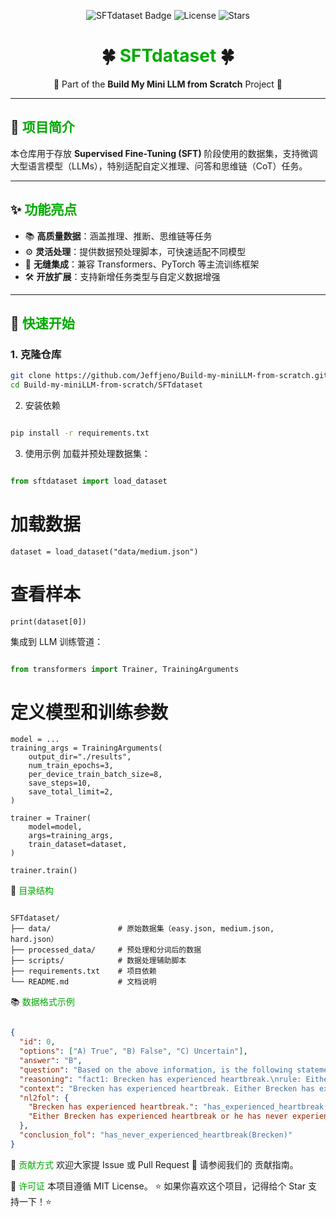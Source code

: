 <p align="center">
  <img src="https://img.shields.io/badge/SFT--Dataset-SFT%20Ready-brightgreen?style=flat-square" alt="SFTdataset Badge">
  <img src="https://img.shields.io/github/license/Jeffjeno/Build-my-miniLLM-from-scratch?style=flat-square" alt="License">
  <img src="https://img.shields.io/github/stars/Jeffjeno/Build-my-miniLLM-from-scratch?style=flat-square" alt="Stars">
</p>


<h1 align="center">🍀 <font color="#00aa00">SFTdataset</font> 🍀</h1>

<p align="center">
🌿 Part of the <b>Build My Mini LLM from Scratch</b> Project 🌿
</p>

---

## 🌱 <font color="#00aa00">项目简介</font>

本仓库用于存放 **Supervised Fine-Tuning (SFT)** 阶段使用的数据集，支持微调大型语言模型（LLMs），特别适配自定义推理、问答和思维链（CoT）任务。

---

## ✨ <font color="#00aa00">功能亮点</font>

- 📚 **高质量数据**：涵盖推理、推断、思维链等任务
- ⚙️ **灵活处理**：提供数据预处理脚本，可快速适配不同模型
- 🚀 **无缝集成**：兼容 Transformers、PyTorch 等主流训练框架
- 🛠️ **开放扩展**：支持新增任务类型与自定义数据增强

---

## 🚀 <font color="#00aa00">快速开始</font>

### 1. 克隆仓库

```bash
git clone https://github.com/Jeffjeno/Build-my-miniLLM-from-scratch.git
cd Build-my-miniLLM-from-scratch/SFTdataset
```
2. 安装依赖
```bash

pip install -r requirements.txt
```
3. 使用示例
加载并预处理数据集：

```python

from sftdataset import load_dataset
```
# 加载数据
```
dataset = load_dataset("data/medium.json")
```
# 查看样本
```
print(dataset[0])
```
集成到 LLM 训练管道：

```python

from transformers import Trainer, TrainingArguments
```
# 定义模型和训练参数
```
model = ...
training_args = TrainingArguments(
    output_dir="./results",
    num_train_epochs=3,
    per_device_train_batch_size=8,
    save_steps=10,
    save_total_limit=2,
)

trainer = Trainer(
    model=model,
    args=training_args,
    train_dataset=dataset,
)

trainer.train()
```
📂 <font color="#00aa00">目录结构</font>
```text

SFTdataset/
├── data/               # 原始数据集（easy.json, medium.json, hard.json）
├── processed_data/     # 预处理和分词后的数据
├── scripts/            # 数据处理辅助脚本
├── requirements.txt    # 项目依赖
└── README.md           # 文档说明
```
📚 <font color="#00aa00">数据格式示例</font>
```json

{
  "id": 0,
  "options": ["A) True", "B) False", "C) Uncertain"],
  "answer": "B",
  "question": "Based on the above information, is the following statement true, false, or uncertain? Brecken has never experienced heartbreak.",
  "reasoning": "fact1: Brecken has experienced heartbreak.\nrule: Either Brecken has experienced heartbreak or he has never experienced heartbreak, but not both.\nconclusion: Brecken has experienced heartbreak.\n\nTherefore, it is false that Brecken has never experienced heartbreak. The correct option is: B.",
  "context": "Brecken has experienced heartbreak. Either Brecken has experienced heartbreak or he has never experienced heartbreak, but not both.",
  "nl2fol": {
    "Brecken has experienced heartbreak.": "has_experienced_heartbreak(Brecken)",
    "Either Brecken has experienced heartbreak or he has never experienced heartbreak, but not both.": "has_experienced_heartbreak(Brecken) ⊕ has_never_experienced_heartbreak(Brecken)"
  },
  "conclusion_fol": "has_never_experienced_heartbreak(Brecken)"
}
```
🤝 <font color="#00aa00">贡献方式</font>
欢迎大家提 Issue 或 Pull Request 🎯
请参阅我们的 贡献指南。

📜 <font color="#00aa00">许可证</font>
本项目遵循 MIT License。
⭐ 如果你喜欢这个项目，记得给个 Star 支持一下！⭐ </p> 
